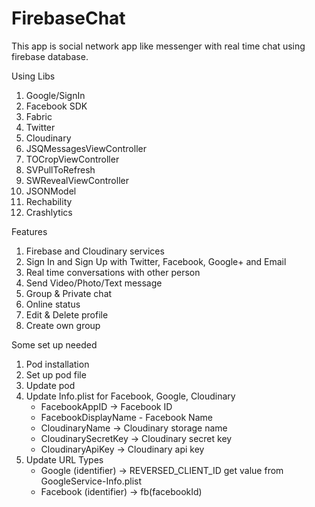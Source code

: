 # FirebaseChat
This app is social network app like messenger with real time chat using firebase database. 

Using Libs
1) Google/SignIn
2) Facebook SDK
3) Fabric
4) Twitter
5) Cloudinary
6) JSQMessagesViewController
7) TOCropViewController
8) SVPullToRefresh
9) SWRevealViewController
10) JSONModel
11) Rechability
12) Crashlytics

Features
1) Firebase and Cloudinary services
2) Sign In and Sign Up with Twitter, Facebook, Google+ and Email
3) Real time conversations with other person
4) Send Video/Photo/Text message
5) Group & Private chat
6) Online status
7) Edit & Delete profile 
8) Create own group

Some set up needed
1) Pod installation
2) Set up pod file
3) Update pod 
4) Update Info.plist for Facebook, Google, Cloudinary 
   - FacebookAppID -> Facebook ID
   - FacebookDisplayName - Facebook Name
   - CloudinaryName -> Cloudinary storage name
   - CloudinarySecretKey -> Cloudinary secret key
   - CloudinaryApiKey -> Cloudinary api key
5) Update URL Types
   - Google (identifier) -> REVERSED_CLIENT_ID get value from GoogleService-Info.plist
   - Facebook (identifier) -> fb(facebookId)
